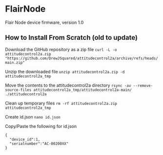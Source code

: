 # FlairNode
 
Flair Node device firmware, version 1.0


## How to Install From Scratch (old to update)
Download the GitHub repository as a zip file
`curl -L -o attitudecontrol2a.zip "https://github.com/DrewJSquared/attitudecontrol2a/archive/refs/heads/main.zip"`

Unzip the downloaded file
`unzip attitudecontrol2a.zip -d attitudecontrol2a_tmp`

Move the contents to the attitudecontrol2a directory
`rsync -av --remove-source-files attitudecontrol2a_tmp/attitudecontrol2a-main/ ./attitudecontrol2a`

Clean up temporary files
`rm -rf attitudecontrol2a.zip attitudecontrol2a_tmp`

Create id.json
`nano id.json`

Copy/Paste the following for id.json
```
{
  "device_id":1,
  "serialnumber":"AC-00200XX"
}
```
